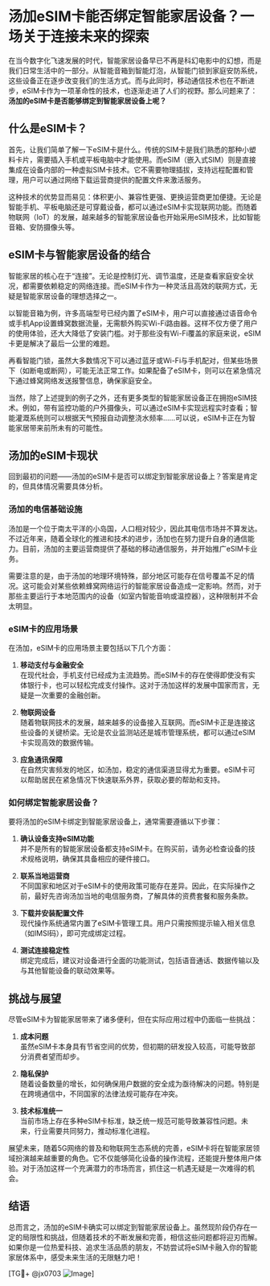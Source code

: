 # 汤加eSIM卡能否绑定智能家居设备？一场关于连接未来的探索

在当今数字化飞速发展的时代，智能家居设备早已不再是科幻电影中的幻想，而是我们日常生活中的一部分。从智能音箱到智能灯泡，从智能门锁到家庭安防系统，这些设备正在逐步改变我们的生活方式。而与此同时，移动通信技术也在不断进步，eSIM卡作为一项革命性的技术，也逐渐走进了人们的视野。那么问题来了：**汤加的eSIM卡是否能够绑定到智能家居设备上呢？**

## 什么是eSIM卡？

首先，让我们简单了解一下eSIM卡是什么。传统的SIM卡是我们熟悉的那种小塑料卡片，需要插入手机或平板电脑中才能使用。而eSIM（嵌入式SIM）则是直接集成在设备内部的一种虚拟SIM卡技术。它不需要物理插拔，支持远程配置和管理，用户可以通过网络下载运营商提供的配置文件来激活服务。

这种技术的优势显而易见：体积更小、兼容性更强、更换运营商更加便捷。无论是智能手机、平板电脑还是可穿戴设备，都可以通过eSIM卡实现联网功能。而随着物联网（IoT）的发展，越来越多的智能家居设备也开始采用eSIM技术，比如智能音箱、安防摄像头等。

## eSIM卡与智能家居设备的结合

智能家居的核心在于“连接”。无论是控制灯光、调节温度，还是查看家庭安全状况，都需要依赖稳定的网络连接。而eSIM卡作为一种灵活且高效的联网方式，无疑是智能家居设备的理想选择之一。

以智能音箱为例，许多高端型号已经内置了eSIM卡，用户可以直接通过语音命令或手机App设置蜂窝数据流量，无需额外购买Wi-Fi路由器。这样不仅方便了用户的使用体验，还大大降低了安装门槛。对于那些没有Wi-Fi覆盖的家庭来说，eSIM卡更是解决了最后一公里的难题。

再看智能门锁，虽然大多数情况下可以通过蓝牙或Wi-Fi与手机配对，但某些场景下（如断电或断网），可能无法正常工作。如果配备了eSIM卡，则可以在紧急情况下通过蜂窝网络发送报警信息，确保家庭安全。

当然，除了上述提到的例子之外，还有更多类型的智能家居设备正在拥抱eSIM技术。例如，带有监控功能的户外摄像头，可以通过eSIM卡实现远程实时查看；智能灌溉系统则可以根据天气预报自动调整浇水频率……可以说，eSIM卡正在为智能家居带来前所未有的可能性。

## 汤加的eSIM卡现状

回到最初的问题——汤加的eSIM卡是否可以绑定到智能家居设备上？答案是肯定的，但具体情况需要具体分析。

### 汤加的电信基础设施

汤加是一个位于南太平洋的小岛国，人口相对较少，因此其电信市场并不算发达。不过近年来，随着全球化的推进和技术的进步，汤加也在努力提升自身的通信能力。目前，汤加的主要运营商提供了基础的移动通信服务，并开始推广eSIM卡业务。

需要注意的是，由于汤加的地理环境特殊，部分地区可能存在信号覆盖不足的情况。这可能会对某些依赖蜂窝网络运行的智能家居设备造成一定影响。然而，对于那些主要运行于本地范围内的设备（如室内智能音响或温控器），这种限制并不会太明显。

### eSIM卡的应用场景

在汤加，eSIM卡的应用场景主要包括以下几个方面：

1. **移动支付与金融安全**  
   在现代社会，手机支付已经成为主流趋势。而eSIM卡的存在使得即使没有实体银行卡，也可以轻松完成支付操作。这对于汤加这样的发展中国家而言，无疑是一次重要的金融创新。

2. **物联网设备**  
   随着物联网技术的发展，越来越多的设备接入互联网。而eSIM卡正是连接这些设备的关键桥梁。无论是农业监测站还是城市管理系统，都可以通过eSIM卡实现高效的数据传输。

3. **应急通讯保障**  
   在自然灾害频发的地区，如汤加，稳定的通信渠道显得尤为重要。eSIM卡可以帮助居民在紧急情况下快速联系外界，获取必要的帮助和支持。

### 如何绑定智能家居设备？

要将汤加的eSIM卡绑定到智能家居设备上，通常需要遵循以下步骤：

1. **确认设备支持eSIM功能**  
   并不是所有的智能家居设备都支持eSIM卡。在购买前，请务必检查设备的技术规格说明，确保其具备相应的硬件接口。

2. **联系当地运营商**  
   不同国家和地区对于eSIM卡的使用政策可能存在差异。因此，在实际操作之前，最好先咨询汤加当地的电信服务商，了解具体的资费套餐和服务条款。

3. **下载并安装配置文件**  
   现代操作系统通常内置了eSIM卡管理工具。用户只需按照提示输入相关信息（如IMSI码），即可完成绑定过程。

4. **测试连接稳定性**  
   绑定完成后，建议对设备进行全面的功能测试，包括语音通话、数据传输以及与其他智能设备的联动效果等。

## 挑战与展望

尽管eSIM卡为智能家居带来了诸多便利，但在实际应用过程中仍面临一些挑战：

1. **成本问题**  
   虽然eSIM卡本身具有节省空间的优势，但初期的研发投入较高，可能导致部分消费者望而却步。

2. **隐私保护**  
   随着设备数量的增长，如何确保用户数据的安全成为亟待解决的问题。特别是在跨境通信中，不同国家的法律法规可能存在冲突。

3. **技术标准统一**  
   当前市场上存在多种eSIM卡标准，缺乏统一规范可能导致兼容性问题。未来，行业需要共同努力，推动标准化进程。

展望未来，随着5G网络的普及和物联网生态系统的完善，eSIM卡将在智能家居领域扮演越来越重要的角色。它不仅能够简化设备的操作流程，还能提升整体用户体验。对于汤加这样一个充满潜力的市场而言，抓住这一机遇无疑是一次难得的机会。

## 结语

总而言之，汤加的eSIM卡确实可以绑定到智能家居设备上。虽然现阶段仍存在一定的局限性和挑战，但随着技术的不断发展和完善，相信这些问题都将迎刃而解。如果你是一位热爱科技、追求生活品质的朋友，不妨尝试将eSIM卡融入你的智能家居体系中，感受未来生活的无限魅力吧！

[TG💪+ @jx0703 ![Image](https://github.com/user-attachments/assets/dbca1d08-cadb-493c-b0ec-ad6f7a83f270)]
